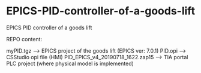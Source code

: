 # EPICS-PID-controller-of-a-goods-lift
EPICS PID controller of a goods lift

REPO content:

myPID.tgz --> EPICS project of the goods lift (EPICS ver: 7.0.1)
PID.opi --> CSStudio opi file (HMI)
PID_EPICS_v4_20190718_1622.zap15 --> TIA portal PLC project (where physical model is implemented)
